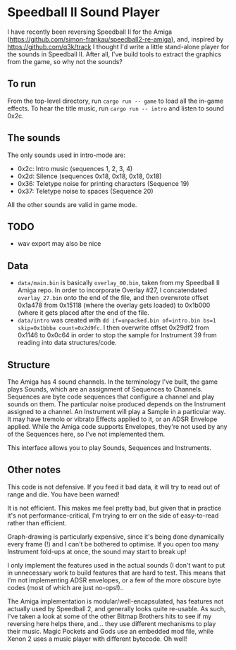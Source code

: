 # Speedball II Sound Player

I have recently been reversing Speedball II for the Amiga
(https://github.com/simon-frankau/speedball2-re-amiga), and, inspired
by https://github.com/q3k/track I thought I'd write a little
stand-alone player for the sounds in Speedball II. After all, I've
build tools to extract the graphics from the game, so why not the
sounds?

## To run

From the top-level directory, run `cargo run -- game` to load all the
in-game effects. To hear the title music, run `cargo run -- intro` and
listen to sound 0x2c.

## The sounds

The only sounds used in intro-mode are:

 * 0x2c: Intro music (sequences 1, 2, 3, 4)
 * 0x2d: Silence (sequences 0x18, 0x18, 0x18, 0x18)
 * 0x36: Teletype noise for printing characters (Sequence 19)
 * 0x37: Teletype noise to spaces (Sequence 20)

All the other sounds are valid in game mode.

## TODO

 * wav export may also be nice

## Data

 * `data/main.bin` is basically `overlay_00.bin`, taken from my
   Speedball II Amiga repo. In order to incorporate Overlay #27, I
   concatendated `overlay_27.bin` onto the end of the file, and then
   overwrote offset 0x1a478 from 0x15118 (where the overlay gets
   loaded) to 0x1b000 (where it gets placed after the end of the file.
 * `data/intro` was created with `dd if=unpacked.bin of=intro.bin bs=1
   skip=0x1bbba count=0x2d9fc`. I then overwrite offset 0x29df2 from
   0x1146 to 0x0c64 in order to stop the sample for Instrument 39 from
   reading into data structures/code.

## Structure

The Amiga has 4 sound channels. In the terminology I've built, the
game plays Sounds, which are an assignment of Sequences to
Channels. Sequences are byte code sequences that configure a channel
and play sounds on them. The particular noise produced depends on the
Instrument assigned to a channel. An Instrument will play a Sample in
a particular way. It may have tremolo or vibrato Effects applied to
it, or an ADSR Envelope applied. While the Amiga code supports
Envelopes, they're not used by any of the Sequences here, so I've not
implemented them.

This interface allows you to play Sounds, Sequences and Instruments.

## Other notes

This code is not defensive. If you feed it bad data, it will try to
read out of range and die. You have been warned!

It is not efficient. This makes me feel pretty bad, but given that in
practice it's not performance-critical, I'm trying to err on the side
of easy-to-read rather than efficient.

Graph-drawing is particularly expensive, since it's being done
dynamically every frame (!) and I can't be bothered to optimise. If
you open too many Instrument fold-ups at once, the sound may start to
break up!

I only implement the features used in the actual sounds (I don't want
to put in unnecessary work to build features that are hard to
test. This means that I'm not implementing ADSR envelopes, or a few of
the more obscure byte codes (most of which are just no-ops!)..

The Amiga implementation is modular/well-encapsulated, has features
not actually used by Speedball 2, and generally looks quite
re-usable. As such, I've taken a look at some of the other Bitmap
Brothers hits to see if my reversing here helps there, and... they use
different mechanisms to play their music. Magic Pockets and Gods use
an embedded mod file, while Xenon 2 uses a music player with different
bytecode. Oh well!
